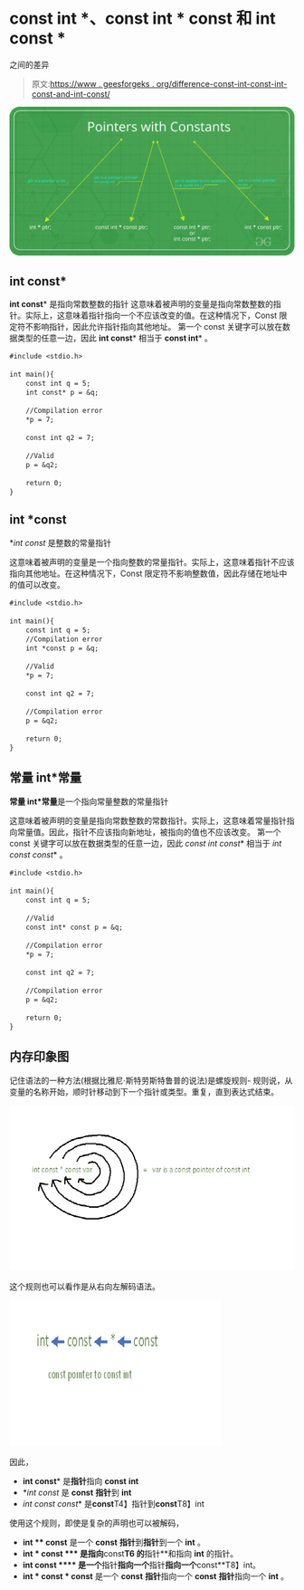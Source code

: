 # const int *、const int * const 和 int const *

之间的差异

> 原文:[https://www . geesforgeks . org/difference-const-int-const-int-const-and-int-const/](https://www.geeksforgeeks.org/difference-between-const-int-const-int-const-and-int-const/)

![](img/13d423f10d26078545ddea956d8294a8.png)

## int const*

**int const*** 是指向常数整数的指针
这意味着被声明的变量是指向常数整数的指针。实际上，这意味着指针指向一个不应该改变的值。在这种情况下，Const 限定符不影响指针，因此允许指针指向其他地址。
第一个 const 关键字可以放在数据类型的任意一边，因此 **int const*** 相当于 **const int*** 。

```
#include <stdio.h>

int main(){
    const int q = 5;
    int const* p = &q;

    //Compilation error
    *p = 7;

    const int q2 = 7;

    //Valid
    p = &q2; 

    return 0;
}
```

## int *const

**int *const** 是整数的常量指针

这意味着被声明的变量是一个指向整数的常量指针。实际上，这意味着指针不应该指向其他地址。在这种情况下，Const 限定符不影响整数值，因此存储在地址中的值可以改变。

```
#include <stdio.h>

int main(){
    const int q = 5;
    //Compilation error
    int *const p = &q;

    //Valid
    *p = 7; 

    const int q2 = 7;

    //Compilation error
    p = &q2; 

    return 0;
}
```

## 常量 int*常量

**常量 int*常量**是一个指向常量整数的常量指针

这意味着被声明的变量是指向常数整数的常数指针。实际上，这意味着常量指针指向常量值。因此，指针不应该指向新地址，被指向的值也不应该改变。
第一个 const 关键字可以放在数据类型的任意一边，因此 **const int* const** 相当于 **int const* const** 。

```
#include <stdio.h>

int main(){
    const int q = 5;

    //Valid
    const int* const p = &q;

    //Compilation error
    *p = 7;

    const int q2 = 7;

    //Compilation error
    p = &q2;

    return 0;
}
```

## 内存印象图

记住语法的一种方法(根据比雅尼·斯特劳斯特鲁普的说法)是螺旋规则-
规则说，从变量的名称开始，顺时针移动到下一个指针或类型。重复，直到表达式结束。

![Spiral rule](img/bedbe0179b53567d75bbc9aa2fd13da9.png)

这个规则也可以看作是从右向左解码语法。

![const pointer to const int](img/44db02f915b504a85481718341ce9987.png)

因此，

*   **int const*** 是**指针**指向 **const** **int**
*   **int *const** 是 **const** **指针**到 **int**
*   **int const* const** 是**const**T4】指针到**const**T8】int

使用这个规则，即使是复杂的声明也可以被解码，

*   **int ** const** 是一个 **const** **指针**到**指针**到一个 **int** 。
*   **int * const *** 是指向**const**T6 的**指针**和指向 **int** 的指针。
*   **int const **** 是一个**指针**指向一个**指针**指向一个**const**T8】int。
*   **int * const * const** 是一个 **const** **指针**指向一个 **const** **指针**指向一个 **int** 。